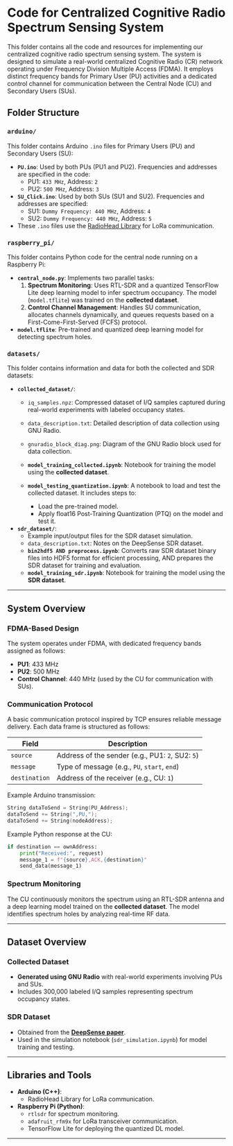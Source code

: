 
# Code for Centralized Cognitive Radio Spectrum Sensing System

This folder contains all the code and resources for implementing our centralized cognitive radio spectrum sensing system. The system is designed to simulate a real-world centralized Cognitive Radio (CR) network operating under Frequency Division Multiple Access (FDMA). It employs distinct frequency bands for Primary User (PU) activities and a dedicated control channel for communication between the Central Node (CU) and Secondary Users (SUs).

## Folder Structure

### `arduino/`
This folder contains Arduino `.ino` files for Primary Users (PU) and Secondary Users (SU):
- **`PU.ino`**: Used by both PUs (PU1 and PU2). Frequencies and addresses are specified in the code:
  - PU1: `433 MHz`, Address: `2`
  - PU2: `500 MHz`, Address: `3`
- **`SU_Click.ino`**: Used by both SUs (SU1 and SU2). Frequencies and addresses are specified:
  - SU1: `Dummy Frequency: 440 MHz`, Address: `4`
  - SU2: `Dummy Frequency: 440 MHz`, Address: `5`
- These `.ino` files use the [RadioHead Library](http://www.airspayce.com/mikem/arduino/RadioHead/) for LoRa communication.

### `raspberry_pi/`
This folder contains Python code for the central node running on a Raspberry Pi:
- **`central_node.py`**: Implements two parallel tasks:
  1. **Spectrum Monitoring**: Uses RTL-SDR and a quantized TensorFlow Lite deep learning model to infer spectrum occupancy. The model (`model.tflite`) was trained on the **collected dataset**.
  2. **Control Channel Management**: Handles SU communication, allocates channels dynamically, and queues requests based on a First-Come-First-Served (FCFS) protocol.
- **`model.tflite`**: Pre-trained and quantized deep learning model for detecting spectrum holes.
<!-- - **`figures/`**:
  - `gnuradio_block_diag.png`: Diagram of the GNU Radio block used for data collection.
  - `spectrum_plots.png`: Visual representation of spectrum usage by PUs and SUs during data collection. -->

<!-- ### `simulation/`
This folder contains a notebook for simulating spectrum sensing using the **SDR dataset** from the DeepSense paper:

- **`sdr_simulation.ipynb`**: Simulates SDR-based spectrum sensing by training and evaluating a model using the SDR dataset for inference. -->

### `datasets/`
This folder contains information and data for both the collected and SDR datasets:
- **`collected_dataset/`**:
  - `iq_samples.npz`: Compressed dataset of I/Q samples captured during real-world experiments with labeled occupancy states.
  - `data_description.txt`: Detailed description of data collection using GNU Radio.
  - `gnuradio_block_diag.png`: Diagram of the GNU Radio block used for data collection.
  - **`model_training_collected.ipynb`**: Notebook for training the model using the **collected dataset**.

  - **`model_testing_quantization.ipynb`**: A notebook to load and test the collected dataset. It includes steps to:
    - Load the pre-trained model.
    - Apply float16 Post-Training Quantization (PTQ) on the model and test it.
- **`sdr_dataset/`**:
  - Example input/output files for the SDR dataset simulation.
  - `data_description.txt`: Notes on the DeepSense SDR dataset.
  - **`bin2hdf5 AND preprocess.ipynb`**: Converts raw SDR dataset binary files into HDF5 format for efficient processing, AND prepares the SDR dataset for training and evaluation.
  - **`model_training_sdr.ipynb`**: Notebook for training the model using the **SDR dataset**.
    
---

## System Overview

### FDMA-Based Design
The system operates under FDMA, with dedicated frequency bands assigned as follows:
- **PU1**: 433 MHz
- **PU2**: 500 MHz
- **Control Channel**: 440 MHz (used by the CU for communication with SUs).

### Communication Protocol
A basic communication protocol inspired by TCP ensures reliable message delivery. Each data frame is structured as follows:

| Field       | Description                                  |
|-------------|----------------------------------------------|
| `source`    | Address of the sender (e.g., PU1: `2`, SU2: `5`) |
| `message`   | Type of message (e.g., `PU`, `start`, `end`) |
| `destination` | Address of the receiver (e.g., CU: `1`)     |

Example Arduino transmission:
```cpp
String dataToSend = String(PU_Address);
dataToSend += String(",PU,");
dataToSend += String(nodeAddress);
```

Example Python response at the CU:
```python
if destination == ownAddress:
    print("Received:", request)
    message_1 = f"{source},ACK,{destination}"
    send_data(message_1)
```

### Spectrum Monitoring
The CU continuously monitors the spectrum using an RTL-SDR antenna and a deep learning model trained on the **collected dataset**. The model identifies spectrum holes by analyzing real-time RF data.

---

## Dataset Overview

### Collected Dataset
- **Generated using GNU Radio** with real-world experiments involving PUs and SUs.
- Includes 300,000 labeled I/Q samples representing spectrum occupancy states.

### SDR Dataset
- Obtained from the **[DeepSense paper](https://github.com/wineslab/deepsense-spectrum-sensing-datasets/tree/main)**.
- Used in the simulation notebook (`sdr_simulation.ipynb`) for model training and testing.

---

## Libraries and Tools
- **Arduino (C++)**:
  - RadioHead Library for LoRa communication.
- **Raspberry Pi (Python)**:
  - `rtlsdr` for spectrum monitoring.
  - `adafruit_rfm9x` for LoRa transceiver communication.
  - TensorFlow Lite for deploying the quantized DL model.

---
